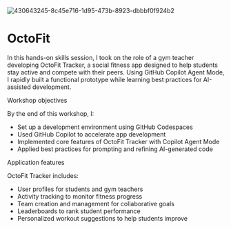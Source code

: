 ![430643245-8c45e716-1d95-473b-8923-dbbbf0f924b2](https://github.com/user-attachments/assets/8f675a6d-98e3-4685-a148-021d654dc23d)
# OctoFit


In this hands-on skills session, I took on the role of a gym teacher developing OctoFit Tracker, a social fitness app designed to help students stay active and compete with their peers. Using GitHub Copilot Agent Mode, I rapidly built a functional prototype while learning best practices for AI-assisted development.

Workshop objectives

By the end of this workshop, I:
- Set up a development environment using GitHub Codespaces
- Used GitHub Copilot to accelerate app development
- Implemented core features of OctoFit Tracker with Copilot Agent Mode
- Applied best practices for prompting and refining AI-generated code

Application features

OctoFit Tracker includes:
- User profiles for students and gym teachers
- Activity tracking to monitor fitness progress
- Team creation and management for collaborative goals 
- Leaderboards to rank student performance 
- Personalized workout suggestions to help students improve
